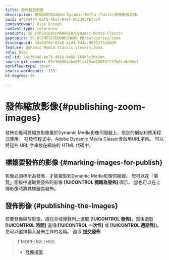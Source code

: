 ```yaml
---
title: 發佈縮放影像
description: 瞭解如何從Adobe Dynamic Media Classic發佈縮放影像。
uuid: d7e7a474-8af5-46a7-94df-063396f67554
contentOwner: Rick Brough
content-type: reference
products: SG_EXPERIENCEMANAGER/Dynamic-Media-Classic
geptopics: SG_SCENESEVENONDEMAND_PK/categories/zoom
discoiquuid: 34a99fd0-8148-41d4-843a-909637542dd9
feature: Dynamic Media Classic,Viewers,Zoom
role: User
exl-id: 74cf0346-be79-4916-8a98-16865c3ba3de
source-git-commit: 65e3b69bdcbd651a5f9ab100592217e61a8c05ef
workflow-type: tm+mt
source-wordcount: '153'
ht-degree: 9%

---
```


# 發佈縮放影像{#publishing-zoom-images}

發佈功能可將縮放影像置於Dynamic Media影像伺服器上，供您的網站和應用程式使用。 在發佈程式中，Adobe Dynamic Media Classic會啟用URL字串。 可以將這些 URL 字串放在網站的 HTML 代碼中。

## 標籤要發佈的影像 {#marking-images-for-publish}

影像必須標示為發佈，才能複製到Dynamic Media影像伺服器。 您可以在「瀏覽」面板中選取要發佈的影像 **[!UICONTROL 標籤為發佈]** 圖示。 您也可以在上傳影像時將其標籤為發佈。

## 發佈影像 {#publishing-the-images}

若要發佈縮放影像，請在全域導覽列上選取 **[!UICONTROL 發佈]**，然後選取 **[!UICONTROL 時間]** 選項(**[!UICONTROL 一次性]** 或 **[!UICONTROL 週期性]**)。 您可以選擇輸入發佈工作的名稱。 選取 **提交發佈**.

>[!MORELIKETHIS]
>
>* [發佈檔案](publishing-files.md#publishing_files)

